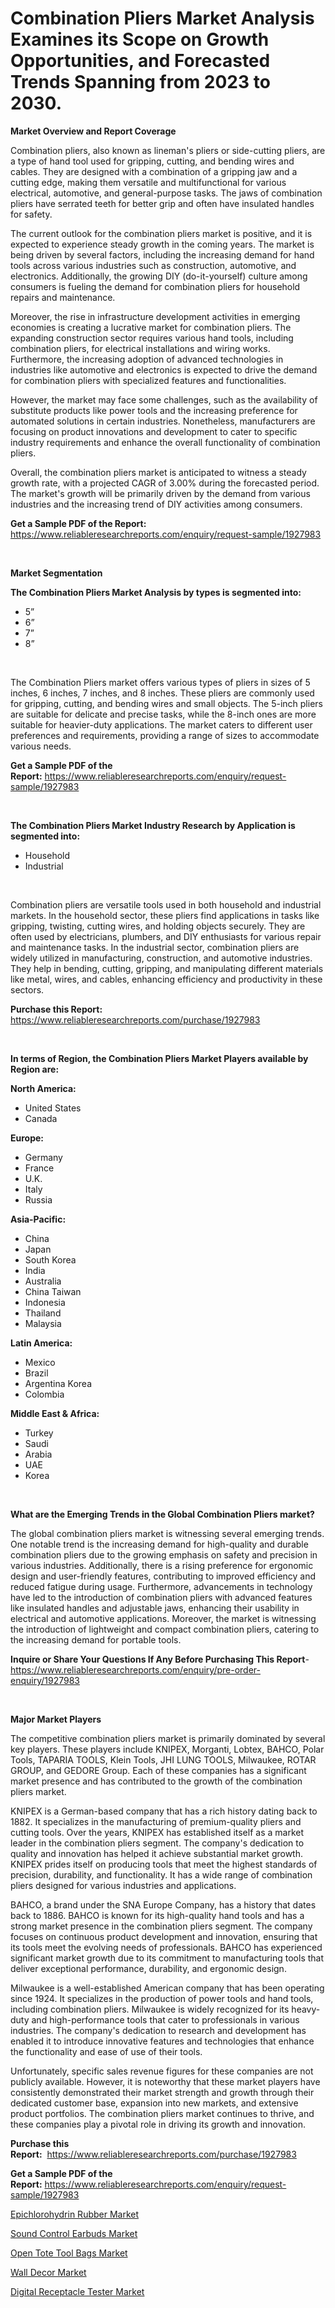 <p><h1>Combination Pliers Market Analysis Examines its Scope on Growth Opportunities, and Forecasted Trends Spanning from 2023 to 2030.</h1></p><p><strong>Market Overview and Report Coverage</strong></p>
<p><p>Combination pliers, also known as lineman's pliers or side-cutting pliers, are a type of hand tool used for gripping, cutting, and bending wires and cables. They are designed with a combination of a gripping jaw and a cutting edge, making them versatile and multifunctional for various electrical, automotive, and general-purpose tasks. The jaws of combination pliers have serrated teeth for better grip and often have insulated handles for safety.</p><p>The current outlook for the combination pliers market is positive, and it is expected to experience steady growth in the coming years. The market is being driven by several factors, including the increasing demand for hand tools across various industries such as construction, automotive, and electronics. Additionally, the growing DIY (do-it-yourself) culture among consumers is fueling the demand for combination pliers for household repairs and maintenance.</p><p>Moreover, the rise in infrastructure development activities in emerging economies is creating a lucrative market for combination pliers. The expanding construction sector requires various hand tools, including combination pliers, for electrical installations and wiring works. Furthermore, the increasing adoption of advanced technologies in industries like automotive and electronics is expected to drive the demand for combination pliers with specialized features and functionalities.</p><p>However, the market may face some challenges, such as the availability of substitute products like power tools and the increasing preference for automated solutions in certain industries. Nonetheless, manufacturers are focusing on product innovations and development to cater to specific industry requirements and enhance the overall functionality of combination pliers.</p><p>Overall, the combination pliers market is anticipated to witness a steady growth rate, with a projected CAGR of 3.00% during the forecasted period. The market's growth will be primarily driven by the demand from various industries and the increasing trend of DIY activities among consumers.</p></p>
<p><strong>Get a Sample PDF of the Report:</strong> <a href="https://www.reliableresearchreports.com/enquiry/request-sample/1927983">https://www.reliableresearchreports.com/enquiry/request-sample/1927983</a></p>
<p>&nbsp;</p>
<p><strong>Market Segmentation</strong></p>
<p><strong>The Combination Pliers Market Analysis by types is segmented into:</strong></p>
<p><ul><li>5”</li><li>6”</li><li>7”</li><li>8”</li></ul></p>
<p>&nbsp;</p>
<p><p>The Combination Pliers market offers various types of pliers in sizes of 5 inches, 6 inches, 7 inches, and 8 inches. These pliers are commonly used for gripping, cutting, and bending wires and small objects. The 5-inch pliers are suitable for delicate and precise tasks, while the 8-inch ones are more suitable for heavier-duty applications. The market caters to different user preferences and requirements, providing a range of sizes to accommodate various needs.</p></p>
<p><strong>Get a Sample PDF of the Report:</strong>&nbsp;<a href="https://www.reliableresearchreports.com/enquiry/request-sample/1927983">https://www.reliableresearchreports.com/enquiry/request-sample/1927983</a></p>
<p>&nbsp;</p>
<p><strong>The Combination Pliers Market Industry Research by Application is segmented into:</strong></p>
<p><ul><li>Household</li><li>Industrial</li></ul></p>
<p>&nbsp;</p>
<p><p>Combination pliers are versatile tools used in both household and industrial markets. In the household sector, these pliers find applications in tasks like gripping, twisting, cutting wires, and holding objects securely. They are often used by electricians, plumbers, and DIY enthusiasts for various repair and maintenance tasks. In the industrial sector, combination pliers are widely utilized in manufacturing, construction, and automotive industries. They help in bending, cutting, gripping, and manipulating different materials like metal, wires, and cables, enhancing efficiency and productivity in these sectors.</p></p>
<p><strong>Purchase this Report:</strong>&nbsp; <a href="https://www.reliableresearchreports.com/purchase/1927983">https://www.reliableresearchreports.com/purchase/1927983</a></p>
<p>&nbsp;</p>
<p><strong>In terms of Region, the Combination Pliers Market Players available by Region are:</strong></p>
<p>
    <p> <strong> North America: </strong>
        <ul>
            <li>United States</li>
            <li>Canada</li>
        </ul>
        </p> 
    <p> <strong> Europe: </strong>
        <ul>
            <li>Germany</li>
            <li>France</li>
            <li>U.K.</li>
            <li>Italy</li>
            <li>Russia</li>
        </ul>
        </p> 
    <p> <strong> Asia-Pacific: </strong>
        <ul>
            <li>China</li>
            <li>Japan</li>
            <li>South Korea</li>
            <li>India</li>
            <li>Australia</li>
            <li>China Taiwan</li>
            <li>Indonesia</li>
            <li>Thailand</li>
            <li>Malaysia</li>
        </ul>
        </p> 
    <p> <strong> Latin America: </strong>
        <ul>
            <li>Mexico</li>
            <li>Brazil</li>
            <li>Argentina Korea</li>
            <li>Colombia</li>
        </ul>
        </p> 
    <p> <strong> Middle East & Africa: </strong>
        <ul>
            <li>Turkey</li>
            <li>Saudi</li>
            <li>Arabia</li>
            <li>UAE</li>
            <li>Korea</li>
        </ul>
    </p>
    </p>
<p>&nbsp;</p>
<p><strong>What are the Emerging Trends in the Global Combination Pliers market?</strong></p>
<p><p>The global combination pliers market is witnessing several emerging trends. One notable trend is the increasing demand for high-quality and durable combination pliers due to the growing emphasis on safety and precision in various industries. Additionally, there is a rising preference for ergonomic design and user-friendly features, contributing to improved efficiency and reduced fatigue during usage. Furthermore, advancements in technology have led to the introduction of combination pliers with advanced features like insulated handles and adjustable jaws, enhancing their usability in electrical and automotive applications. Moreover, the market is witnessing the introduction of lightweight and compact combination pliers, catering to the increasing demand for portable tools.</p></p>
<p><strong>Inquire or Share Your Questions If Any Before Purchasing This Report</strong>- <a href="https://www.reliableresearchreports.com/enquiry/pre-order-enquiry/1927983">https://www.reliableresearchreports.com/enquiry/pre-order-enquiry/1927983</a></p>
<p>&nbsp;</p>
<p><strong>Major Market Players</strong></p>
<p><p>The competitive combination pliers market is primarily dominated by several key players. These players include KNIPEX, Morganti, Lobtex, BAHCO, Polar Tools, TAPARIA TOOLS, Klein Tools, JHI LUNG TOOLS, Milwaukee, ROTAR GROUP, and GEDORE Group. Each of these companies has a significant market presence and has contributed to the growth of the combination pliers market.</p><p>KNIPEX is a German-based company that has a rich history dating back to 1882. It specializes in the manufacturing of premium-quality pliers and cutting tools. Over the years, KNIPEX has established itself as a market leader in the combination pliers segment. The company's dedication to quality and innovation has helped it achieve substantial market growth. KNIPEX prides itself on producing tools that meet the highest standards of precision, durability, and functionality. It has a wide range of combination pliers designed for various industries and applications.</p><p>BAHCO, a brand under the SNA Europe Company, has a history that dates back to 1886. BAHCO is known for its high-quality hand tools and has a strong market presence in the combination pliers segment. The company focuses on continuous product development and innovation, ensuring that its tools meet the evolving needs of professionals. BAHCO has experienced significant market growth due to its commitment to manufacturing tools that deliver exceptional performance, durability, and ergonomic design.</p><p>Milwaukee is a well-established American company that has been operating since 1924. It specializes in the production of power tools and hand tools, including combination pliers. Milwaukee is widely recognized for its heavy-duty and high-performance tools that cater to professionals in various industries. The company's dedication to research and development has enabled it to introduce innovative features and technologies that enhance the functionality and ease of use of their tools.</p><p>Unfortunately, specific sales revenue figures for these companies are not publicly available. However, it is noteworthy that these market players have consistently demonstrated their market strength and growth through their dedicated customer base, expansion into new markets, and extensive product portfolios. The combination pliers market continues to thrive, and these companies play a pivotal role in driving its growth and innovation.</p></p>
<p><strong>Purchase this Report:</strong>&nbsp;&nbsp;<a href="https://www.reliableresearchreports.com/purchase/1927983">https://www.reliableresearchreports.com/purchase/1927983</a></p>
<p></p>
<p><strong>Get a Sample PDF of the Report:</strong>&nbsp;<a href="https://www.reliableresearchreports.com/enquiry/request-sample/1927983">https://www.reliableresearchreports.com/enquiry/request-sample/1927983</a></p>
<p><p><a href="https://medium.com/@yuvicharp23/epichlorohydrin-rubber-market-size-and-market-trends-complete-industry-overview-2023-to-2030-d38ba9fd8d65">Epichlorohydrin Rubber Market</a></p><p><a href="https://www.linkedin.com/pulse/decoding-sound-control-earbuds-market-deep-dive-latest-vjgje/">Sound Control Earbuds Market</a></p><p><a href="https://github.com/lbird53714/Market-Research-Report-List-1/blob/main/open-tote-tool-bags-market.md">Open Tote Tool Bags Market</a></p><p><a href="https://www.linkedin.com/pulse/wall-decor-market-insights-players-forecast-till-2030-live-research-hqave/">Wall Decor Market</a></p><p><a href="https://github.com/pizolina/Market-Research-Report-List-1/blob/main/digital-receptacle-tester-market.md">Digital Receptacle Tester Market</a></p></p>